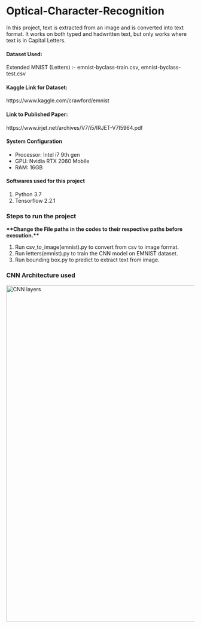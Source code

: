 # Optical-Character-Recognition
In this project, text is extracted from an image and is converted into text format. It works on both typed and hadwritten text, but only works where text is in Capital Letters.

<h4>Dataset Used:</h4>Extended MNIST (Letters) :- emnist-byclass-train.csv, emnist-byclass-test.csv

<h4>Kaggle Link for Dataset:</h4>https://www.kaggle.com/crawford/emnist

<h4>Link to Published Paper:</h4>https://www.irjet.net/archives/V7/i5/IRJET-V7I5964.pdf

<h4>System Configuration</h4>
<ul>
  <li>Processor: Intel i7 9th gen</li>
  <li>GPU: Nvidia RTX 2060 Mobile</li>
  <li>RAM: 16GB</li>
</ul>

<h4>Softwares used for this project</h4>
<ol>
  <li>Python 3.7</li>
  <li>Tensorflow 2.2.1</li>
</ol>

<h3>Steps to run the project</h3>
  <b>**Change the File paths in the codes to their respective paths before execution.**</b>
<ol>
  <li>Run csv_to_image(emnist).py to convert from csv to image format.</li>
  <li>Run letters(emnist).py to train the CNN model on EMNIST dataset.</li>
  <li>Run bounding box.py to predict to extract text from image.</li>
</ol>

<h3>CNN Architecture used</h3>
<img src="../main/Layers.png" alt="CNN layers" width="900"></img>
